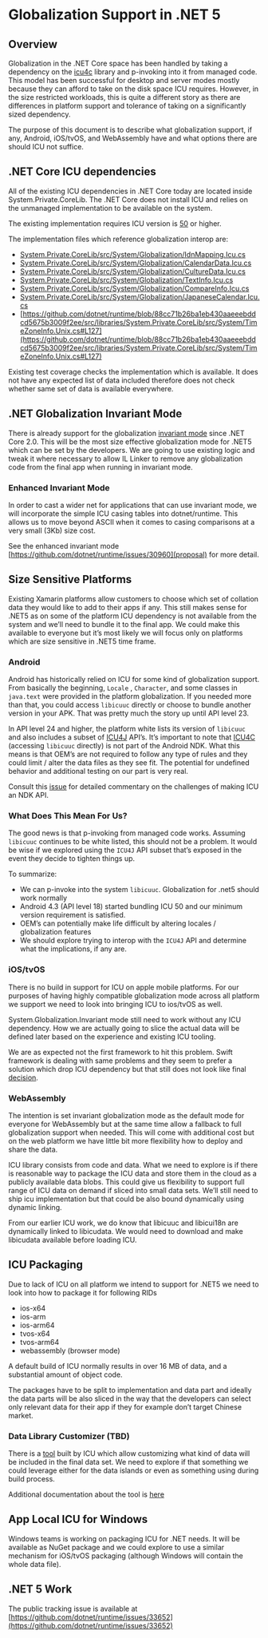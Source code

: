 # Globalization Support in .NET 5

## Overview
Globalization in the .NET Core space has been handled by taking a dependency on the [icu4c](http://site.icu-project.org/home) library and p-invoking into it from managed code.  This model has been successful for desktop and server modes mostly because they can afford to take on the disk space ICU requires. However, in the size restricted workloads, this is quite a different story as there are differences in platform support and tolerance of taking on a significantly sized dependency.

The purpose of this document is to describe what globalization support, if any, Android, iOS/tvOS, and WebAssembly have and what options there are should ICU not suffice.

## .NET Core ICU dependencies
All of the existing ICU dependencies in .NET Core today are located inside System.Private.CoreLib. The .NET Core does not install ICU and relies on the unmanaged implementation to be available on the system.

The existing implementation requires ICU version is [50](https://github.com/dotnet/runtime/blob/4480bdbe66c55caceb64fc3477010435ba70c4ec/src/libraries/Native/Unix/System.Globalization.Native/pal_icushim.c#L60) or higher.

The implementation files which reference globalization interop are:

* [System.Private.CoreLib/src/System/Globalization/IdnMapping.Icu.cs](https://github.com/dotnet/runtime/tree/87f391001eca716a8db896f5c3855d33fe30aca8/src/libraries/System.Private.CoreLib/src/System/Globalization/dnMapping.Icu.cs)
* [System.Private.CoreLib/src/System/Globalization/CalendarData.Icu.cs](https://github.com/dotnet/runtime/tree/87f391001eca716a8db896f5c3855d33fe30aca8/src/libraries/System.Private.CoreLib/src/System/Globalization/CalendarData.Icu.cs)
* [System.Private.CoreLib/src/System/Globalization/CultureData.Icu.cs](https://github.com/dotnet/runtime/tree/87f391001eca716a8db896f5c3855d33fe30aca8/src/libraries/System.Private.CoreLib/src/System/Globalization/CultureData.Icu.cs)
* [System.Private.CoreLib/src/System/Globalization/TextInfo.Icu.cs](https://github.com/dotnet/runtime/tree/87f391001eca716a8db896f5c3855d33fe30aca8/src/libraries/System.Private.CoreLib/src/System/Globalization/TextInfo.Icu.cs)
* [System.Private.CoreLib/src/System/Globalization/CompareInfo.Icu.cs](https://github.com/dotnet/runtime/tree/87f391001eca716a8db896f5c3855d33fe30aca8/src/libraries/System.Private.CoreLib/src/System/Globalization/CompareInfo.Icu.cs)
* [System.Private.CoreLib/src/System/Globalization/JapaneseCalendar.Icu.cs](https://github.com/dotnet/runtime/tree/87f391001eca716a8db896f5c3855d33fe30aca8/src/libraries/System.Private.CoreLib/src/System/Globalization/JapaneseCalendar.Icu.cs)
* [https://github.com/dotnet/runtime/blob/88cc71b26ba1eb430aaeeebddcd5675b3009f2ee/src/libraries/System.Private.CoreLib/src/System/TimeZoneInfo.Unix.cs#L127](https://github.com/dotnet/runtime/blob/88cc71b26ba1eb430aaeeebddcd5675b3009f2ee/src/libraries/System.Private.CoreLib/src/System/TimeZoneInfo.Unix.cs#L127)

Existing test coverage checks the implementation which is available. It does not have any expected list of data included therefore does not check whether same set of data is available everywhere.

## .NET Globalization Invariant Mode
There is already support for the globalization [invariant mode](https://github.com/dotnet/runtime/blob/master/docs/design/features/globalization-invariant-mode.md) since .NET Core 2.0. This will be the most size effective globalization mode for .NET5 which can be set by the developers. We are going to use existing logic and tweak it where necessary to allow IL Linker to remove any globalization code from the final app when running in invariant mode.

### Enhanced Invariant Mode
In order to cast a wider net for applications that can use invariant mode, we will incorporate the simple ICU casing tables into dotnet/runtime.  This allows us to move beyond ASCII when it comes to casing comparisons at a very small (3Kb) size cost. 

See the enhanced invariant mode [https://github.com/dotnet/runtime/issues/30960](proposal) for more detail.

## Size Sensitive Platforms
Existing Xamarin platforms allow customers to choose which set of collation data they would like to add to their apps if any. This still makes sense for .NET5 as on some of the platform ICU dependency is not available from the system and we’ll need to bundle it to the final app. We could make this available to everyone but it’s most likely we will focus only on platforms which are size sensitive in .NET5 time frame.

### Android
Android has historically relied on ICU for some kind of globalization support.  From basically the beginning, `Locale` , `Character`, and some classes in `java.text` were provided in the platform globalization.  If you needed more than that, you could access `libicuuc` directly or choose to bundle another version in your APK.  That was pretty much the story up until API level 23.

In API level 24 and higher, the platform white lists its version of `libicuuc` and also includes a subset of [ICU4J](https://developer.android.com/guide/topics/resources/internationalization#relation) API’s.  It’s important to note that [ICU4C](https://unicode-org.github.io/icu-docs/apidoc/released/icu4c/) (accessing `libicuuc` directly) is not part of the Android NDK.  What this means is that OEM’s are not required to follow any type of rules and they could limit / alter the data files as they see fit.  The potential for undefined behavior and additional testing on our part is very real. 

Consult this [issue](https://github.com/android/ndk/issues/548#issuecomment-395561629) for detailed commentary on the challenges of making ICU an NDK API.

### What Does This Mean For Us?
The good news is that p-invoking from managed code works.  Assuming `libicuuc` continues to be white listed, this should not be a problem.  It would be wise if we explored using the `ICU4J`  API subset that’s exposed in the event they decide to tighten things up.  

To summarize:

* We can p-invoke into the system `libicuuc`.  Globalization for .net5 should work normally
* Android 4.3 (API level 18) started bundling ICU 50 and our minimum version requirement is satisfied. 
* OEM’s can potentially make life difficult by altering locales / globalization features
* We should explore trying to interop with the `ICU4J` API and determine what the implications, if any are.

### iOS/tvOS
There is no build in support for ICU on apple mobile platforms. For our purposes of having highly compatible globalization mode across all platform we support we need to look into bringing ICU to ios/tvOS as well.

System.Globalization.Invariant mode still need to work without any ICU dependency. How we are actually going to slice the actual data will be defined later based on the experience and existing ICU tooling.

We are as expected not the first framework to hit this problem. Swift framework is dealing with same problems and they seem to prefer a solution which drop ICU dependency but that still does not look like final [decision](https://forums.swift.org/t/icu-usage-in-swift/20473).

### WebAssembly
The intention is set invariant globalization mode as the default mode for everyone for WebAssembly but at the same time allow a fallback to full globalization support when needed. This will come with additional cost but on the web platform we have little bit more flexibility how to deploy and share the data.

ICU library consists from code and data. What we need to explore is if there is reasonable way to package the ICU data and store them in the cloud as a publicly available data blobs. This could give us flexibility to support full range of ICU data on demand if sliced into small data sets. We’ll still need to ship icu implementation but that could be also bound dynamically using dynamic linking. 

From our earlier ICU work, we do know that libicuuc and libicui18n are dynamically linked to libicudata. We would need to download and make libicudata available before loading ICU. 

## ICU Packaging
Due to lack of ICU on all platform we intend to support for .NET5 we need to look into how to package it for following RIDs

* ios-x64
* ios-arm
* ios-arm64
* tvos-x64
* tvos-arm64
* webassembly (browser mode)

A default build of ICU normally results in over 16 MB of data, and a substantial amount of object code.

The packages have to be split to implementation and data part and ideally the data parts will be also sliced in the way that the developers can select only relevant data for their app if they for example don’t target Chinese market.

### Data Library Customizer (TBD)
There is a [tool](http://www.icu-project.org/docs/demo/datacustom_help.html) built by ICU which allow customizing what kind of data will be included in the final data set. We need to explore if that something we could leverage either for the data islands or even as something using during build process.

Additional documentation about the tool is [here](https://github.com/unicode-org/icu/blob/master/docs/userguide/icu_data/buildtool.md)

## App Local ICU for Windows
Windows teams is working on packaging ICU for .NET needs. It will be available as NuGet package and we could explore to use a similar mechanism for iOS/tvOS packaging (although Windows will contain the whole data file). 

## .NET 5 Work
The public tracking issue is available at [https://github.com/dotnet/runtime/issues/33652](https://github.com/dotnet/runtime/issues/33652)
